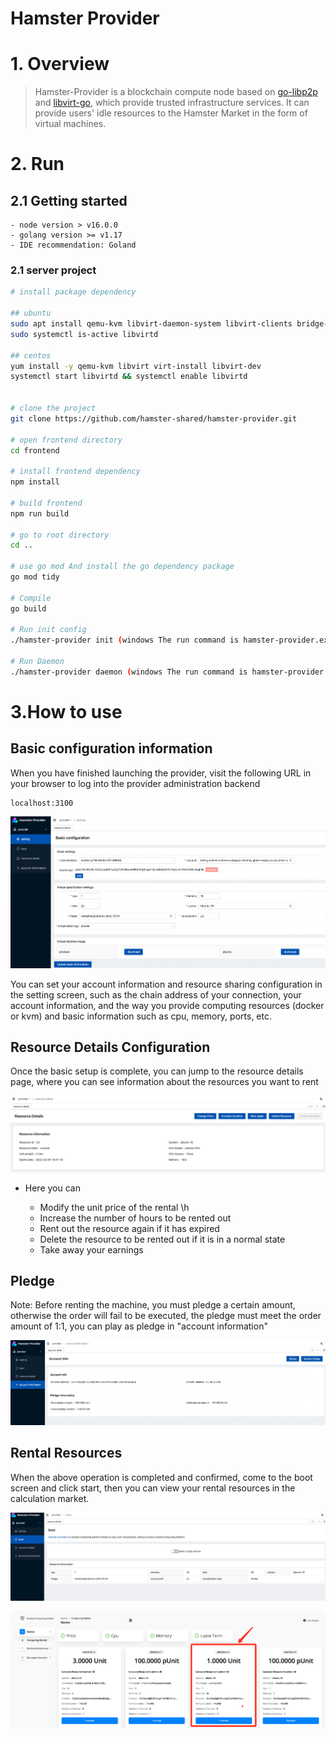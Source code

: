 # Hamster Provider

# 1. Overview

> Hamster-Provider is a blockchain compute node based on [go-libp2p](https://github.com/libp2p/go-libp2p.git) and [libvirt-go](https://github.com/libvirt/libvirt-go), which provide trusted infrastructure services. It can provide users' idle resources to the Hamster Market in the form of virtual machines.

# 2. Run

## 2.1 Getting started

```
- node version > v16.0.0
- golang version >= v1.17
- IDE recommendation: Goland
```

### 2.1 server project

```bash
# install package dependency

## ubuntu
sudo apt install qemu-kvm libvirt-daemon-system libvirt-clients bridge-utils virtinst virt-manager libvirt-dev
sudo systemctl is-active libvirtd

## centos
yum install -y qemu-kvm libvirt virt-install libvirt-dev
systemctl start libvirtd && systemctl enable libvirtd


# clone the project
git clone https://github.com/hamster-shared/hamster-provider.git

# open frontend directory
cd frontend

# install frontend dependency
npm install

# build frontend 
npm run build

# go to root directory
cd ..

# use go mod And install the go dependency package
go mod tidy

# Compile 
go build

# Run init config
./hamster-provider init (windows The run command is hamster-provider.exe)

# Run Daemon 
./hamster-provider daemon (windows The run command is hamster-provider.exe)
```



# 3.How to use

## Basic configuration information

When you have finished launching the provider, visit the following URL in your browser to log into the provider administration backend

```
localhost:3100
```

![image-20220222164333091](./doc/20220222164334.png)

You can set your account information and resource sharing configuration in the setting screen, such as the chain address of your connection, your account information, and the way you provide computing resources (docker or kvm) and basic information such as cpu, memory, ports, etc.



## Resource Details Configuration

Once the basic setup is complete, you can jump to the resource details page, where you can see information about the resources you want to rent

![image-20220222170522480](./doc/20220222170522.png)

- Here you can

  - Modify the unit price of the rental \h
  - Increase the number of hours to be rented out
  - Rent out the resource again if it has expired
  - Delete the resource to be rented out if it is in a normal state
  - Take away your earnings



## Pledge

Note: Before renting the machine, you must pledge a certain amount, otherwise the order will fail to be executed, the pledge must meet the order amount of 1:1, you can play as pledge in "account information"

![image-20220222170800871](./doc/20220329133947.png)





## Rental Resources

When the above operation is completed and confirmed, come to the boot screen and click start, then you can view your rental resources in the calculation market.

![image-20220222170932100](./doc/20220222170932.png)

![image-20220222171108426](./doc/20220222171108.png)

